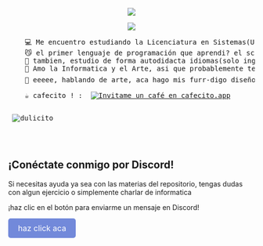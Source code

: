 <p align="center">
  <a href="https://github.com/dulicito">
    <img src="https://readme-typing-svg.demolab.com/?lines=PAREDES%20DULCE;&font=Fira%20Code&center=true&width=440&height=45&color=f75c7e&vCenter=true&pause=1000&size=30" />
</p>

<p align="center">
  <!-- Typing SVG by Paredes Dulce - https://github.com/dulicito/readme-typing-svg -->
  <a href="https://github.com/dulicito/readme-typing-svg">
    <img src="https://readme-typing-svg.demolab.com/?lines=Programadora?;Aun Nop,Estudiante%20de%20Sistemas!%20;&font=Fira%20Code&center=true&width=440&height=45&color=f75c7e&vCenter=true&pause=1000&size=22" /></a>
</p>



<pre>
    💻 Me encuentro estudiando la Licenciatura en Sistemas(UNLP)
    😼 el primer lenguaje de programación que aprendi? el scratch (evento canon de todo estudiante de informatica)
    📖 tambien, estudio de forma autodidacta idiomas(solo ingles y francés)
    🌹 Amo la Informatica y el Arte, asi que probablemente termine especializandome en algun area relacionado a ambos ambitos
    🎨 eeeee, hablando de arte, aca hago mis furr-digo diseños <a href="http://instagram.com/drawlicito/" class="ig-b- ig-b-v-24"><img src="https://w7.pngwing.com/pngs/681/55/png-transparent-camera-instagram-social-media-instagram-logo-social-media-circle-icon.png" width="20" height="20" alt="Instagram" /></a>

    ☕ cafecito ! :  <a href='https://cafecito.app/dulicito' rel='noopener' target='_blank'><img srcset='https://cdn.cafecito.app/imgs/buttons/button_2.png 1x, https://cdn.cafecito.app/imgs/buttons/button_2_2x.png 2x, https://cdn.cafecito.app/imgs/buttons/button_2_3.75x.png 3.75x' src='https://cdn.cafecito.app/imgs/buttons/button_2.png' alt='Invitame un café en cafecito.app' /></a>

<p align="left"> <img src="https://komarev.com/ghpvc/?username=dulicito&label=Profile%20views&color=0e75b6&style=flat" alt="dulicito" /> </p>

</pre>
<h2>¡Conéctate conmigo por Discord!</h2>
<p>Si necesitas ayuda ya sea con las materias del repositorio, tengas dudas con algun ejercicio o simplemente charlar de informatica</p>
<p>¡haz clic en el botón para enviarme un mensaje en Discord!</p>
<a href="https://discord.com/users/760992094206427168" target="_black" style="display: inline-block; padding: 10px 20px; font-size: 16; color: white; background-color: #7289DA; text-align: center; border-radius: 5px; text-decoration: none;">haz click aca</a>
